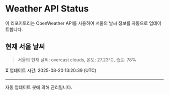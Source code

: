 
# Weather API Status

이 리포지토리는 OpenWeather API를 사용하여 서울의 날씨 정보를 자동으로 업데이트합니다.

## 현재 서울 날씨
> 서울의 현재 날씨: overcast clouds, 온도: 27.23°C, 습도: 78%

⏳ 업데이트 시간: 2025-08-20 13:20:39 (UTC)

---
자동 업데이트 봇에 의해 관리됩니다.
